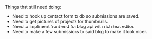 Things that still need doing:

- Need to hook up contact form to db so submissions are saved.
- Need to get pictures of projects for thumbnails.
- Need to impliment front end for blog api with rich text editor.
- Need to make a few submissions to said blog to make it look nicer.
